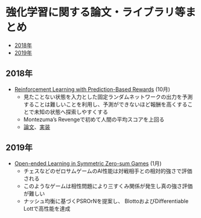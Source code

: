 # 強化学習に関する論文・ライブラリ等まとめ

- [2018年](#2018年)
- [2019年](#2019年)

## 2018年

- [Reinforcement Learning with Prediction-Based Rewards](https://openai.com/blog/reinforcement-learning-with-prediction-based-rewards/) (10月)
  - 見たことない状態を入力とした固定ランダムネットワークの出力を予測することは難しいことを利用し、予測ができないほど報酬を高くすることで未知の状態へ探索しやすくする
  - Montezuma’s Revengeで初めて人間の平均スコアを上回る
  - [論文](https://arxiv.org/abs/1810.12894)、[実装](https://github.com/openai/random-network-distillation)

## 2019年

- [Open-ended Learning in Symmetric Zero-sum Games](https://arxiv.org/abs/1901.08106) (1月)
  - チェスなどのゼロサムゲームのAI性能は対戦相手との相対的強さで評価される
  - このようなゲームは相性問題により三すくみ関係が発生し真の強さ評価が難しい
  - ナッシュ均衡に基づくPSROrNを提案し、 BlottoおよびDifferentiable Lottで高性能を達成
